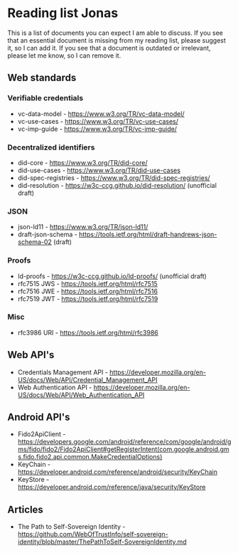 # Reading list Jonas

This is a list of documents you can expect I am able to discuss.
If you see that an essential document is missing from my reading list, please suggest it, so I can add it.
If you see that a document is outdated or irrelevant, please let me know, so I can remove it.

## Web standards

### Verifiable credentials

- vc-data-model - https://www.w3.org/TR/vc-data-model/
- vc-use-cases - https://www.w3.org/TR/vc-use-cases/
- vc-imp-guide - https://www.w3.org/TR/vc-imp-guide/

### Decentralized identifiers

- did-core - https://www.w3.org/TR/did-core/
- did-use-cases - https://www.w3.org/TR/did-use-cases
- did-spec-registries - https://www.w3.org/TR/did-spec-registries/
- did-resolution - https://w3c-ccg.github.io/did-resolution/ (unofficial draft)

### JSON

- json-ld11 - https://www.w3.org/TR/json-ld11/
- draft-json-schema - https://tools.ietf.org/html/draft-handrews-json-schema-02 (draft)

### Proofs

- ld-proofs - https://w3c-ccg.github.io/ld-proofs/ (unofficial draft)
- rfc7515 JWS - https://tools.ietf.org/html/rfc7515
- rfc7516 JWE - https://tools.ietf.org/html/rfc7516
- rfc7519 JWT - https://tools.ietf.org/html/rfc7519

### Misc

- rfc3986 URI - https://tools.ietf.org/html/rfc3986

## Web API's

- Credentials Management API - https://developer.mozilla.org/en-US/docs/Web/API/Credential_Management_API
- Web Authentication API - https://developer.mozilla.org/en-US/docs/Web/API/Web_Authentication_API

## Android API's

- Fido2ApiClient - https://developers.google.com/android/reference/com/google/android/gms/fido/fido2/Fido2ApiClient#getRegisterIntent(com.google.android.gms.fido.fido2.api.common.MakeCredentialOptions)
- KeyChain - https://developer.android.com/reference/android/security/KeyChain
- KeyStore - https://developer.android.com/reference/java/security/KeyStore

## Articles

- The Path to Self-Sovereign Identity - https://github.com/WebOfTrustInfo/self-sovereign-identity/blob/master/ThePathToSelf-SovereignIdentity.md
